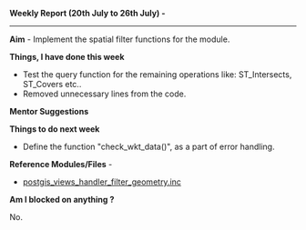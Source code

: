 **Weekly Report (20th July to 26th July) -**

***

**Aim** - Implement the spatial filter functions for the module.

**Things, I have done this week**
* Test the query function for the remaining operations like: ST_Intersects, ST_Covers etc..
* Removed unnecessary lines from the code. 


**Mentor Suggestions**


**Things to do next week**
* Define the function "check_wkt_data()", as a part of error handling. 

**Reference Modules/Files** - 
* [postgis_views_handler_filter_geometry.inc](https://github.com/panwarnaveen9/View-Module-for-Cartaro-GSOC2014/blob/20964232f29365a6ff28f54c11b09244936f9eec/cartaro/profiles/cartaro/modules/contrib/postgis/views/postgis_views_handler_filter_geometry.inc) 

**Am I blocked on anything ?**

No.